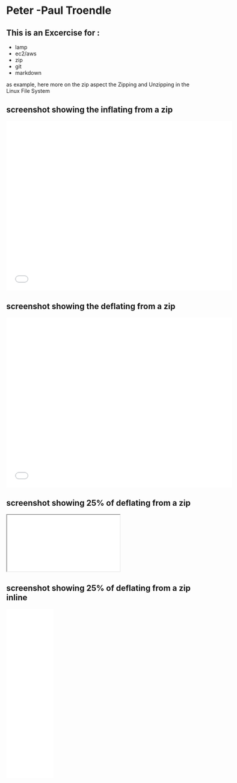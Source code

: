 
# Peter -Paul Troendle 

## This is an Excercise for :

- lamp
- ec2/aws
- zip
- git
- markdown

as example, here more on the zip aspect the Zipping and Unzipping in the Linux File System

## screenshot showing the inflating from a zip
<iframe src="../images/inflating.jpg" width="600" height="450" frameborder="0" style="border:0" allowfullscreen></iframe>

## screenshot showing the deflating from a zip
<iframe src="../images/deflating.jpg" width="600" height="450" frameborder="0" style="border:0" allowfullscreen></iframe>

## screenshot showing 25% of deflating from a zip
<iframe class="twenty-five-percent" src="../images/deflating.jpg"></iframe>

## screenshot showing 25% of deflating from a zip inline
<iframe src="../images/deflating.jpg" width="600" height="450" frameborder="0" style="width: 25%" allowfullscreen></iframe>
